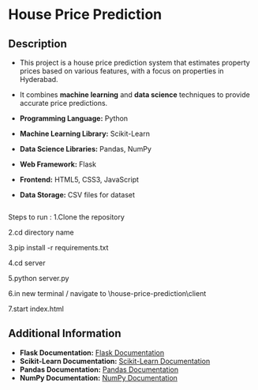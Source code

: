 # House Price Prediction

## Description

- This project is a house price prediction system that estimates property prices based on various features, with a focus on properties in Hyderabad.
- It combines **machine learning** and **data science** techniques to provide accurate price predictions.


- **Programming Language:** Python
- **Machine Learning Library:** Scikit-Learn
- **Data Science Libraries:** Pandas, NumPy
- **Web Framework:** Flask
- **Frontend:** HTML5, CSS3, JavaScript
- **Data Storage:** CSV files for dataset

   ```

Steps to run :
1.Clone the repository

2.cd directory name

3.pip install -r requirements.txt

4.cd server

5.python server.py

6.in new terminal / navigate to \house-price-prediction\client

7.start index.html

## Additional Information

- **Flask Documentation:** [Flask Documentation](https://flask.palletsprojects.com/en/latest/)
- **Scikit-Learn Documentation:** [Scikit-Learn Documentation](https://scikit-learn.org/stable/)
- **Pandas Documentation:** [Pandas Documentation](https://pandas.pydata.org/pandas-docs/stable/)
- **NumPy Documentation:** [NumPy Documentation](https://numpy.org/doc/stable/)
